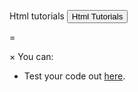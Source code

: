 

Html tutorials
<button id="myBtn">Html Tutorials</button>

<div id="myModal" class="modal">

=  <div class="modal-content">
    <span class="close">&times;</span>
You can:
  
  <ul>
      <li>Test your code out <a href="text-editor.md">here</a>.</p>
    </ul>
  </div>

</div>

<script>
// Get the modal
var modal = document.getElementById("myModal");

// Get the button that opens the modal
var btn = document.getElementById("myBtn");

// Get the <span> element that closes the modal
var span = document.getElementsByClassName("close")[0];

// When the user clicks the button, open the modal 
btn.onclick = function() {
  modal.style.display = "block";
}

// When the user clicks on <span> (x), close the modal
span.onclick = function() {
  modal.style.display = "none";
}

// When the user clicks anywhere outside of the modal, close it
window.onclick = function(event) {
  if (event.target == modal) {
    modal.style.display = "none";
  }
}
</script>

</body>
</html>
